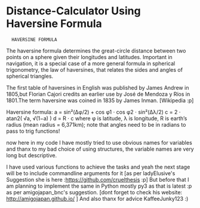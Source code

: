 # Distance-Calculator Using Haversine Formula
      HAVERSINE FORMULA
The haversine formula determines the great-circle distance between two points on a sphere given their longitudes and latitudes. Important in navigation, it is a special case of a more general formula in spherical trigonometry, the law of haversines, that relates the sides and angles of spherical triangles.

The first table of haversines in English was published by James Andrew in 1805,but Florian Cajori credits an earlier use by José de Mendoza y Ríos in 1801.The term haversine was coined in 1835 by James Inman.
[Wikipedia :p]


Haversine
formula: 	a = sin²(Δφ/2) + cos φ1 ⋅ cos φ2 ⋅ sin²(Δλ/2)
c = 2 ⋅ atan2( √a, √(1−a) )
d = R ⋅ c
where 	φ is latitude, λ is longitude, R is earth’s radius (mean radius = 6,371km);
note that angles need to be in radians to pass to trig functions!

now here in my code I have mostly tried to use obvious names for variables and thanx to my bad choice of using structures, the variable names are very long but descriptive.

I have used various functions to achieve the tasks and yeah the next stage will be to include commandline arguments for it [as per ladyElusive's Suggestion she is here :https://github.com/cruelthesis :p]
But before that I am planning to implement the same in Python mostly py3 as that is latest :p as per amigojapan_bnc's suggestion.
[dont forget to check his website:  http://amigojapan.github.io/ ]
And also thanx for advice KaffeeJunky123 :)

